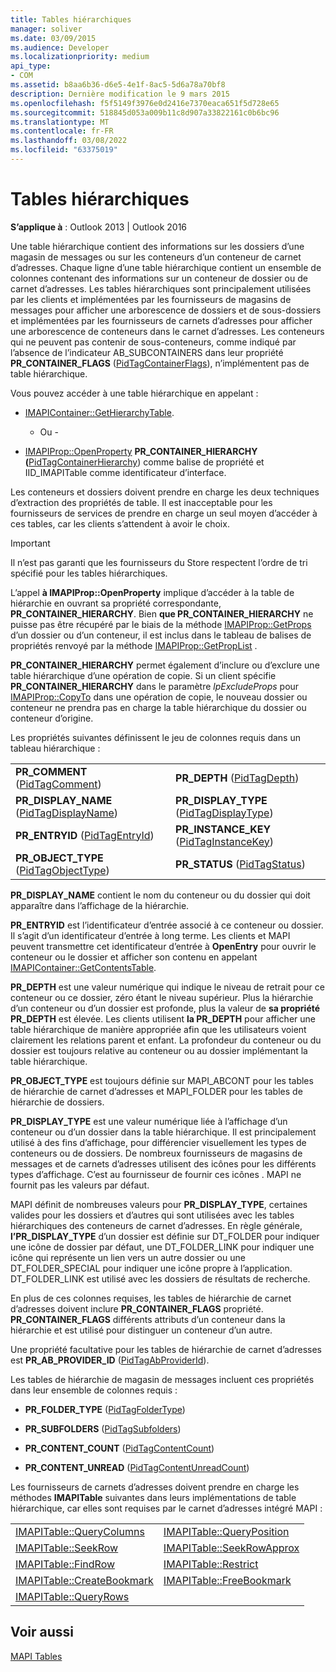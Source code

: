 ```yaml
---
title: Tables hiérarchiques
manager: soliver
ms.date: 03/09/2015
ms.audience: Developer
ms.localizationpriority: medium
api_type:
- COM
ms.assetid: b8aa6b36-d6e5-4e1f-8ac5-5d6a78a70bf8
description: Dernière modification le 9 mars 2015
ms.openlocfilehash: f5f5149f3976e0d2416e7370eaca651f5d728e65
ms.sourcegitcommit: 518845d053a009b11c8d907a33822161c0b6bc96
ms.translationtype: MT
ms.contentlocale: fr-FR
ms.lasthandoff: 03/08/2022
ms.locfileid: "63375019"
---
```

# <a name="hierarchy-tables"></a>Tables hiérarchiques
  
**S’applique à** : Outlook 2013 | Outlook 2016 
  
Une table hiérarchique contient des informations sur les dossiers d’une magasin de messages ou sur les conteneurs d’un conteneur de carnet d’adresses. Chaque ligne d’une table hiérarchique contient un ensemble de colonnes contenant des informations sur un conteneur de dossier ou de carnet d’adresses. Les tables hiérarchiques sont principalement utilisées par les clients et implémentées par les fournisseurs de magasins de messages pour afficher une arborescence de dossiers et de sous-dossiers et implémentées par les fournisseurs de carnets d’adresses pour afficher une arborescence de conteneurs dans le carnet d’adresses. Les conteneurs qui ne peuvent pas contenir de sous-conteneurs, comme indiqué par l’absence de l’indicateur AB_SUBCONTAINERS dans leur propriété **PR_CONTAINER_FLAGS** ([PidTagContainerFlags](pidtagcontainerflags-canonical-property.md)), n’implémentent pas de table hiérarchique.
  
Vous pouvez accéder à une table hiérarchique en appelant :
  
- [IMAPIContainer::GetHierarchyTable](imapicontainer-gethierarchytable.md).

    - Ou -

- [IMAPIProp::OpenProperty](imapiprop-openproperty.md) **PR_CONTAINER_HIERARCHY (**[PidTagContainerHierarchy](pidtagcontainerhierarchy-canonical-property.md)) comme balise de propriété et IID_IMAPITable comme identificateur d’interface.

Les conteneurs et dossiers doivent prendre en charge les deux techniques d’extraction des propriétés de table. Il est inacceptable pour les fournisseurs de services de prendre en charge un seul moyen d’accéder à ces tables, car les clients s’attendent à avoir le choix. 
  
> [!IMPORTANT]
> Il n’est pas garanti que les fournisseurs du Store respectent l’ordre de tri spécifié pour les tables hiérarchiques.
  
L’appel **à IMAPIProp::OpenProperty** implique d’accéder à la table de hiérarchie en ouvrant sa propriété correspondante, **PR_CONTAINER_HIERARCHY**. Bien **que PR_CONTAINER_HIERARCHY** ne puisse pas être récupéré par le biais de la méthode [IMAPIProp::GetProps](imapiprop-getprops.md) d’un dossier ou d’un conteneur, il est inclus dans le tableau de balises de propriétés renvoyé par la méthode [IMAPIProp::GetPropList](imapiprop-getproplist.md) .
  
 **PR_CONTAINER_HIERARCHY** permet également d’inclure ou d’exclure une table hiérarchique d’une opération de copie. Si un client spécifie **PR_CONTAINER_HIERARCHY** dans le paramètre *lpExcludeProps* pour [IMAPIProp::CopyTo](imapiprop-copyto.md) dans une opération de copie, le nouveau dossier ou conteneur ne prendra pas en charge la table hiérarchique du dossier ou conteneur d’origine.
  
Les propriétés suivantes définissent le jeu de colonnes requis dans un tableau hiérarchique :
  
|||
|:-----|:-----|
|**PR_COMMENT** ([PidTagComment](pidtagcomment-canonical-property.md))  <br/> |**PR_DEPTH** ([PidTagDepth](pidtagdepth-canonical-property.md))  <br/> |
|**PR_DISPLAY_NAME** ([PidTagDisplayName](pidtagdisplayname-canonical-property.md))  <br/> |**PR_DISPLAY_TYPE** ([PidTagDisplayType](pidtagdisplaytype-canonical-property.md))  <br/> |
|**PR_ENTRYID** ([PidTagEntryId](pidtagentryid-canonical-property.md))  <br/> |**PR_INSTANCE_KEY** ([PidTagInstanceKey](pidtaginstancekey-canonical-property.md))  <br/> |
|**PR_OBJECT_TYPE** ([PidTagObjectType](pidtagobjecttype-canonical-property.md))  <br/> |**PR_STATUS** ([PidTagStatus](pidtagstatus-canonical-property.md))  <br/> |
   
 **PR_DISPLAY_NAME** contient le nom du conteneur ou du dossier qui doit apparaître dans l’affichage de la hiérarchie.
  
 **PR_ENTRYID** est l’identificateur d’entrée associé à ce conteneur ou dossier. Il s’agit d’un identificateur d’entrée à long terme. Les clients et MAPI peuvent transmettre cet identificateur d’entrée à **OpenEntry** pour ouvrir le conteneur ou le dossier et afficher son contenu en appelant [IMAPIContainer::GetContentsTable](imapicontainer-getcontentstable.md).
  
 **PR_DEPTH** est une valeur numérique qui indique le niveau de retrait pour ce conteneur ou ce dossier, zéro étant le niveau supérieur. Plus la hiérarchie d’un conteneur ou d’un dossier est profonde, plus la valeur de **sa propriété PR_DEPTH** est élevée. Les clients utilisent **la PR_DEPTH** pour afficher une table hiérarchique de manière appropriée afin que les utilisateurs voient clairement les relations parent et enfant. La profondeur du conteneur ou du dossier est toujours relative au conteneur ou au dossier implémentant la table hiérarchique.
  
 **PR_OBJECT_TYPE** est toujours définie sur MAPI_ABCONT pour les tables de hiérarchie de carnet d’adresses et MAPI_FOLDER pour les tables de hiérarchie de dossiers.
  
 **PR_DISPLAY_TYPE** est une valeur numérique liée à l’affichage d’un conteneur ou d’un dossier dans la table hiérarchique. Il est principalement utilisé à des fins d’affichage, pour différencier visuellement les types de conteneurs ou de dossiers. De nombreux fournisseurs de magasins de messages et de carnets d’adresses utilisent des icônes pour les différents types d’affichage. C’est au fournisseur de fournir ces icônes . MAPI ne fournit pas les valeurs par défaut.
  
MAPI définit de nombreuses valeurs pour **PR_DISPLAY_TYPE**, certaines valides pour les dossiers et d’autres qui sont utilisées avec les tables hiérarchiques des conteneurs de carnet d’adresses. En règle générale, **l’PR_DISPLAY_TYPE** d’un dossier est définie sur DT_FOLDER pour indiquer une icône de dossier par défaut, une DT_FOLDER_LINK pour indiquer une icône qui représente un lien vers un autre dossier ou une DT_FOLDER_SPECIAL pour indiquer une icône propre à l’application. DT_FOLDER_LINK est utilisé avec les dossiers de résultats de recherche.
  
En plus de ces colonnes requises, les tables de hiérarchie de carnet d’adresses doivent inclure **PR_CONTAINER_FLAGS** propriété. **PR_CONTAINER_FLAGS** différents attributs d’un conteneur dans la hiérarchie et est utilisé pour distinguer un conteneur d’un autre.
  
Une propriété facultative pour les tables de hiérarchie de carnet d’adresses est **PR_AB_PROVIDER_ID** ([PidTagAbProviderId](pidtagabproviderid-canonical-property.md)).
  
Les tables de hiérarchie de magasin de messages incluent ces propriétés dans leur ensemble de colonnes requis :
  
- **PR_FOLDER_TYPE** ([PidTagFolderType](pidtagfoldertype-canonical-property.md))
    
- **PR_SUBFOLDERS** ([PidTagSubfolders](pidtagsubfolders-canonical-property.md))
    
- **PR_CONTENT_COUNT** ([PidTagContentCount](pidtagcontentcount-canonical-property.md))
    
- **PR_CONTENT_UNREAD** ([PidTagContentUnreadCount](pidtagcontentunreadcount-canonical-property.md))

Les fournisseurs de carnets d’adresses doivent prendre en charge les méthodes **IMAPITable** suivantes dans leurs implémentations de table hiérarchique, car elles sont requises par le carnet d’adresses intégré MAPI :
  
|||
|:-----|:-----|
|[IMAPITable::QueryColumns](imapitable-querycolumns.md) <br/> |[IMAPITable::QueryPosition](imapitable-queryposition.md) <br/> |
|[IMAPITable::SeekRow](imapitable-seekrow.md) <br/> |[IMAPITable::SeekRowApprox](imapitable-seekrowapprox.md) <br/> |
|[IMAPITable::FindRow](imapitable-findrow.md) <br/> |[IMAPITable::Restrict](imapitable-restrict.md) <br/> |
|[IMAPITable::CreateBookmark](imapitable-createbookmark.md) <br/> |[IMAPITable::FreeBookmark](imapitable-freebookmark.md) <br/> |
|[IMAPITable::QueryRows](imapitable-queryrows.md) <br/> | <br/> |

## <a name="see-also"></a>Voir aussi

[MAPI Tables](mapi-tables.md)
